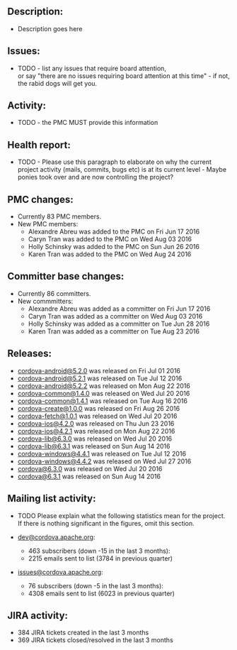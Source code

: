 
## Description: 
 - Description goes here 
   
## Issues: 
 - TODO - list any issues that require board attention,  
  or say "there are no issues requiring board attention at this time" - if 
   not, the rabid dogs will get you. 
   
## Activity: 
 - TODO - the PMC MUST provide this information 
   
## Health report: 
 - TODO - Please use this paragraph to elaborate on why 
   the current project activity (mails, commits, bugs etc) is at its current 
   level - Maybe ponies took over and are now controlling the project? 
   
## PMC changes: 
   
 - Currently 83 PMC members. 
 - New PMC members: 
    - Alexandre Abreu was added to the PMC on Fri Jun 17 2016 
    - Caryn Tran was added to the PMC on Wed Aug 03 2016 
    - Holly Schinsky was added to the PMC on Sun Jun 26 2016 
    - Karen Tran was added to the PMC on Wed Aug 24 2016 
   
## Committer base changes: 
   
 - Currently 86 committers. 
 - New commmitters: 
    - Alexandre Abreu was added as a committer on Fri Jun 17 2016 
    - Caryn Tran was added as a committer on Wed Aug 03 2016 
    - Holly Schinsky was added as a committer on Tue Jun 28 2016 
    - Karen Tran was added as a committer on Tue Aug 23 2016 
   
## Releases: 
   
 - cordova-android@5.2.0 was released on Fri Jul 01 2016 
 - cordova-android@5.2.1 was released on Tue Jul 12 2016 
 - cordova-android@5.2.2 was released on Mon Aug 22 2016 
 - cordova-common@1.4.0 was released on Wed Jul 20 2016 
 - cordova-common@1.4.1 was released on Tue Aug 16 2016 
 - cordova-create@1.0.0 was released on Fri Aug 26 2016 
 - cordova-fetch@1.0.1 was released on Wed Jul 20 2016 
 - cordova-ios@4.2.0 was released on Thu Jun 23 2016 
 - cordova-ios@4.2.1 was released on Mon Aug 22 2016 
 - cordova-lib@6.3.0 was released on Wed Jul 20 2016 
 - cordova-lib@6.3.1 was released on Sun Aug 14 2016 
 - cordova-windows@4.4.1 was released on Tue Jul 12 2016 
 - cordova-windows@4.4.2 was released on Wed Jul 27 2016 
 - cordova@6.3.0 was released on Wed Jul 20 2016 
 - cordova@6.3.1 was released on Sun Aug 14 2016 
   
## Mailing list activity: 
   
 - TODO Please explain what the following statistics mean 
   for the project. If there is nothing significant in the figures, omit this 
   section. 
   
 - dev@cordova.apache.org:  
    - 463 subscribers (down -15 in the last 3 months): 
    - 2215 emails sent to list (3784 in previous quarter) 
   
 - issues@cordova.apache.org:  
    - 76 subscribers (down -5 in the last 3 months): 
    - 4308 emails sent to list (6023 in previous quarter) 
   
   
## JIRA activity: 
   
 - 384 JIRA tickets created in the last 3 months 
 - 369 JIRA tickets closed/resolved in the last 3 months 
   
